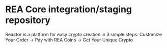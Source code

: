 REA Core integration/staging repository
=====================================
Reactor is a platform for easy crypto creation in 3 simple steps: Customize Your Order -> Pay with REA Coins -> Get Your Unique Crypto

